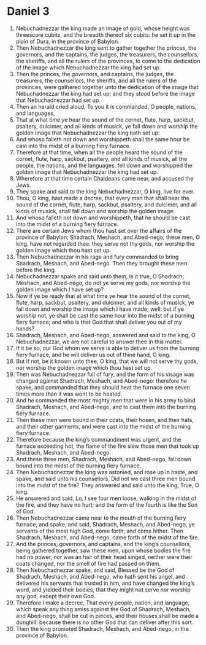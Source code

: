 ﻿# Daniel 3
1. Nebuchadnezzar the king made an image of gold, whose height was threescore cubits, and the breadth thereof six cubits: he set it up in the plain of Dura, in the province of Babylon. 
2. Then Nebuchadnezzar the king sent to gather together the princes, the governors, and the captains, the judges, the treasurers, the counsellors, the sheriffs, and all the rulers of the provinces, to come to the dedication of the image which Nebuchadnezzar the king had set up. 
3. Then the princes, the governors, and captains, the judges, the treasurers, the counsellors, the sheriffs, and all the rulers of the provinces, were gathered together unto the dedication of the image that Nebuchadnezzar the king had set up; and they stood before the image that Nebuchadnezzar had set up. 
4. Then an herald cried aloud, To you it is commanded, O people, nations, and languages, 
5. That at what time ye hear the sound of the cornet, flute, harp, sackbut, psaltery, dulcimer, and all kinds of musick, ye fall down and worship the golden image that Nebuchadnezzar the king hath set up: 
6. And whoso falleth not down and worshippeth shall the same hour be cast into the midst of a burning fiery furnace. 
7. Therefore at that time, when all the people heard the sound of the cornet, flute, harp, sackbut, psaltery, and all kinds of musick, all the people, the nations, and the languages, fell down and worshipped the golden image that Nebuchadnezzar the king had set up. 
8.  Wherefore at that time certain Chaldeans came near, and accused the Jews. 
9. They spake and said to the king Nebuchadnezzar, O king, live for ever. 
10. Thou, O king, hast made a decree, that every man that shall hear the sound of the cornet, flute, harp, sackbut, psaltery, and dulcimer, and all kinds of musick, shall fall down and worship the golden image: 
11. And whoso falleth not down and worshippeth, that he should be cast into the midst of a burning fiery furnace. 
12. There are certain Jews whom thou hast set over the affairs of the province of Babylon, Shadrach, Meshach, and Abed-nego; these men, O king, have not regarded thee: they serve not thy gods, nor worship the golden image which thou hast set up. 
13.  Then Nebuchadnezzar in his rage and fury commanded to bring Shadrach, Meshach, and Abed-nego. Then they brought these men before the king. 
14. Nebuchadnezzar spake and said unto them, Is it true, O Shadrach, Meshach, and Abed-nego, do not ye serve my gods, nor worship the golden image which I have set up? 
15. Now if ye be ready that at what time ye hear the sound of the cornet, flute, harp, sackbut, psaltery, and dulcimer, and all kinds of musick, ye fall down and worship the image which I have made; well: but if ye worship not, ye shall be cast the same hour into the midst of a burning fiery furnace; and who is that God that shall deliver you out of my hands? 
16. Shadrach, Meshach, and Abed-nego, answered and said to the king, O Nebuchadnezzar, we are not careful to answer thee in this matter. 
17. If it be so, our God whom we serve is able to deliver us from the burning fiery furnace, and he will deliver us out of thine hand, O king. 
18. But if not, be it known unto thee, O king, that we will not serve thy gods, nor worship the golden image which thou hast set up. 
19.  Then was Nebuchadnezzar full of fury, and the form of his visage was changed against Shadrach, Meshach, and Abed-nego: therefore he spake, and commanded that they should heat the furnace one seven times more than it was wont to be heated. 
20. And he commanded the most mighty men that were in his army to bind Shadrach, Meshach, and Abed-nego, and to cast them into the burning fiery furnace. 
21. Then these men were bound in their coats, their hosen, and their hats, and their other garments, and were cast into the midst of the burning fiery furnace. 
22. Therefore because the king’s commandment was urgent, and the furnace exceeding hot, the flame of the fire slew those men that took up Shadrach, Meshach, and Abed-nego. 
23. And these three men, Shadrach, Meshach, and Abed-nego, fell down bound into the midst of the burning fiery furnace. 
24. Then Nebuchadnezzar the king was astonied, and rose up in haste, and spake, and said unto his counsellors, Did not we cast three men bound into the midst of the fire? They answered and said unto the king, True, O king. 
25. He answered and said, Lo, I see four men loose, walking in the midst of the fire, and they have no hurt; and the form of the fourth is like the Son of God. 
26.  Then Nebuchadnezzar came near to the mouth of the burning fiery furnace, and spake, and said, Shadrach, Meshach, and Abed-nego, ye servants of the most high God, come forth, and come hither. Then Shadrach, Meshach, and Abed-nego, came forth of the midst of the fire. 
27. And the princes, governors, and captains, and the king’s counsellors, being gathered together, saw these men, upon whose bodies the fire had no power, nor was an hair of their head singed, neither were their coats changed, nor the smell of fire had passed on them. 
28. Then Nebuchadnezzar spake, and said, Blessed be the God of Shadrach, Meshach, and Abed-nego, who hath sent his angel, and delivered his servants that trusted in him, and have changed the king’s word, and yielded their bodies, that they might not serve nor worship any god, except their own God. 
29. Therefore I make a decree, That every people, nation, and language, which speak any thing amiss against the God of Shadrach, Meshach, and Abed-nego, shall be cut in pieces, and their houses shall be made a dunghill: because there is no other God that can deliver after this sort. 
30. Then the king promoted Shadrach, Meshach, and Abed-nego, in the province of Babylon. 
